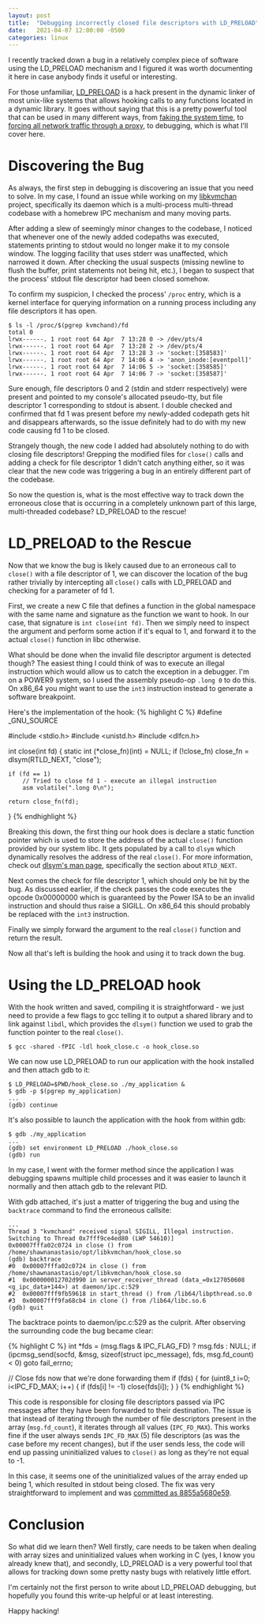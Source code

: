 ```yaml
---
layout: post
title:  "Debugging incorrectly closed file descriptors with LD_PRELOAD"
date:   2021-04-07 12:00:00 -0500
categories: linux
---
```

I recently tracked down a bug in a relatively complex piece of software using the LD_PRELOAD mechanism and I
figured it was worth documenting it here in case anybody finds it useful or interesting.

For those unfamiliar, [LD_PRELOAD](https://en.wikipedia.org/wiki/Dynamic_linker#Systems_using_ELF) is a hack
present in the dynamic linker of most unix-like systems that allows hooking calls to any functions located in a
dynamic library.  It goes without saying that this is a pretty powerful tool that can be used in many
different ways, from [faking the system time](https://github.com/wolfcw/libfaketime), to [forcing all network
traffic through a proxy](https://github.com/haad/proxychains), to debugging, which is what I'll cover here.

# Discovering the Bug

As always, the first step in debugging is discovering an issue that you need to solve. In my case, I found an
issue while working on my [libkvmchan](https://github.com/shawnanastasio/libkvmchan) project, specifically its
daemon which is a multi-process multi-thread codebase with a homebrew IPC mechanism and many moving parts.

After adding a slew of seemingly minor changes to the codebase, I noticed that whenever one of the newly added
codepaths was executed, statements printing to stdout would no longer make it to my console window. The
logging facility that uses stderr was unaffected, which narrowed it down. After checking the usual suspects
(missing newline to flush the buffer, print statements not being hit, etc.), I began to suspect that the
process' stdout file descriptor had been closed somehow.

To confirm my suspicion, I checked the process' `/proc` entry, which is a kernel interface for querying
information on a running process including any file descriptors it has open.

```
$ ls -l /proc/$(pgrep kvmchand)/fd
total 0
lrwx------. 1 root root 64 Apr  7 13:28 0 -> /dev/pts/4
lrwx------. 1 root root 64 Apr  7 13:28 2 -> /dev/pts/4
lrwx------. 1 root root 64 Apr  7 13:28 3 -> 'socket:[358583]'
lrwx------. 1 root root 64 Apr  7 14:06 4 -> 'anon_inode:[eventpoll]'
lrwx------. 1 root root 64 Apr  7 14:06 5 -> 'socket:[358585]'
lrwx------. 1 root root 64 Apr  7 14:06 7 -> 'socket:[358587]'
```

Sure enough, file descriptors 0 and 2 (stdin and stderr respectively) were present and pointed to my console's
allocated pseudo-tty, but file descriptor 1 corresponding to stdout is absent. I double checked and confirmed
that fd 1 was present before my newly-added codepath gets hit and disappears afterwards, so the issue
definitely had to do with my new code causing fd 1 to be closed.

Strangely though, the new code I added had absolutely nothing to do with closing file descriptors! Grepping
the modified files for `close()` calls and adding a check for file descriptor 1 didn't catch anything either,
so it was clear that the new code was triggering a bug in an entirely different part of the codebase.

So now the question is, what is the most effective way to track down the erroneous close that is occurring
in a completely unknown part of this large, multi-threaded codebase? LD_PRELOAD to the rescue!

# LD_PRELOAD to the Rescue

Now that we know the bug is likely caused due to an erroneous call to `close()` with a file descriptor of 1, we
can discover the location of the bug rather trivially by intercepting all `close()` calls with LD_PRELOAD and
checking for a parameter of fd 1.

First, we create a new C file that defines a function in the global namespace with the same name and signature
as the function we want to hook. In our case, that signature is `int close(int fd)`. Then we simply need to
inspect the argument and perform some action if it's equal to 1, and forward it to the actual `close()` function
in libc otherwise.

What should be done when the invalid file descriptor argument is detected though? The easiest thing I could
think of was to execute an illegal instruction which would allow us to catch the exception in a debugger.
I'm on a POWER9 system, so I used the assembly pseudo-op `.long 0` to do this. On x86_64 you might want to
use the `int3` instruction instead to generate a software breakpoint.

Here's the implementation of the hook:
{% highlight C %}
#define _GNU_SOURCE

#include <stdio.h>
#include <unistd.h>
#include <dlfcn.h>

int close(int fd) {
    static int (*close_fn)(int) = NULL;
    if (!close_fn)
        close_fn = dlsym(RTLD_NEXT, "close");

    if (fd == 1)
        // Tried to close fd 1 - execute an illegal instruction
        asm volatile(".long 0\n");

    return close_fn(fd);
}
{% endhighlight %}

Breaking this down, the first thing our hook does is declare a static function pointer which is used to store
the address of the actual `close()` function provided by our system libc. It gets populated by a call to
`dlsym` which dynamically resolves the address of the real `close()`. For more information, check out
[dlsym's man page](https://linux.die.net/man/3/dlsym), specifically the section about `RTLD_NEXT`.

Next comes the check for file descriptor 1, which should only be hit by the bug. As discussed earlier, if the
check passes the code executes the opcode 0x00000000 which is guaranteed by the Power ISA to be an invalid
instruction and should thus raise a SIGILL. On x86_64 this should probably be replaced with the `int3` instruction.

Finally we simply forward the argument to the real `close()` function and return the result.

Now all that's left is building the hook and using it to track down the bug.

# Using the LD_PRELOAD hook

With the hook written and saved, compiling it is straightforward - we just need to provide a few flags to gcc
telling it to output a shared library and to link against `libdl`, which provides the `dlsym()` function we
used to grab the function pointer to the real `close()`.

```
$ gcc -shared -fPIC -ldl hook_close.c -o hook_close.so
```

We can now use LD_PRELOAD to run our application with the hook installed and then attach gdb to it:
```
$ LD_PRELOAD=$PWD/hook_close.so ./my_application &
$ gdb -p $(pgrep my_application)
...
(gdb) continue
```

It's also possible to launch the application with the hook from within gdb:
```
$ gdb ./my_application
...
(gdb) set environment LD_PRELOAD ./hook_close.so
(gdb) run
```

In my case, I went with the former method since the application I was debugging spawns multiple child
processes and it was easier to launch it normally and then attach gdb to the relevant PID.

With gdb attached, it's just a matter of triggering the bug and using the `backtrace` command to find
the erroneous callsite:
```
...
Thread 3 "kvmchand" received signal SIGILL, Illegal instruction.
Switching to Thread 0x7fff9ce4ed80 (LWP 54610)]
0x00007fffa02c0724 in close () from /home/shawnanastasio/opt/libkvmchan/hook_close.so
(gdb) backtrace
#0  0x00007fffa02c0724 in close () from /home/shawnanastasio/opt/libkvmchan/hook_close.so
#1  0x000000012702d990 in server_receiver_thread (data_=0x127050608 <g_ipc_data+144>) at daemon/ipc.c:529
#2  0x00007fff9fb59618 in start_thread () from /lib64/libpthread.so.0
#3  0x00007fff9fa68cb4 in clone () from /lib64/libc.so.6
(gdb) quit
```

The backtrace points to daemon/ipc.c:529 as the culprit. After observing the surrounding code the bug became
clear:

{% highlight C %}
int *fds = (msg.flags & IPC_FLAG_FD) ? msg.fds : NULL;
if (ipcmsg_send(socfd, &msg, sizeof(struct ipc_message), fds, msg.fd_count) < 0)
    goto fail_errno;

// Close fds now that we're done forwarding them
if (fds) {
    for (uint8_t i=0; i<IPC_FD_MAX; i++) {
        if (fds[i] != -1)
            close(fds[i]);
    }
}
{% endhighlight %}

This code is responsible for closing file descriptors passed via IPC messages after they have been forwarded
to their destination. The issue is that instead of iterating through the number of file descriptors present in
the array (`msg.fd_count`), it iterates through all values (`IPC_FD_MAX`). This works fine if
the user always sends `IPC_FD_MAX` (5) file descriptors (as was the case before my recent changes), but if the user sends
less, the code will end up passing uninitialized values to `close()` as long as they're not equal to -1.

In this case, it seems one of the uninitialized values of the array ended up being 1, which resulted in stdout
being closed. The fix was very straightforward to implement and was [committed as 8855a5680e59](https://github.com/shawnanastasio/libkvmchan/commit/8855a5680e59a2eb7b02aee6ea759b6e8e2dda36).


# Conclusion

So what did we learn then? Well firstly, care needs to be taken when dealing with array sizes and
uninitialized values when working in C (yes, I know you already knew that), and secondly, LD_PRELOAD is
a very powerful tool that allows for tracking down some pretty nasty bugs with relatively little effort.

I'm certainly not the first person to write about LD_PRELOAD debugging, but hopefully you found this 
write-up helpful or at least interesting.

Happy hacking!


